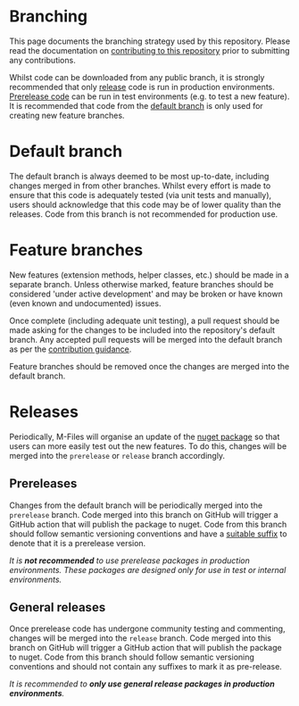 # Branching

This page documents the branching strategy used by this repository.  Please read the documentation on [contributing to this repository](CONTRIBUTING.md) prior to submitting any contributions.

Whilst code can be downloaded from any public branch, it is strongly recommended that only [release](#General-releases) code is run in production environments.  [Prerelease code](#prereleases) can be run in test environments (e.g. to test a new feature).  It is recommended that code from the [default branch](#default-branch) is only used for creating new feature branches.

# Default branch

The default branch is always deemed to be most up-to-date, including changes merged in from other branches.  Whilst every effort is made to ensure that this code is adequately tested (via unit tests and manually), users should acknowledge that this code may be of lower quality than the releases.  Code from this branch is not recommended for production use.

# Feature branches

New features (extension methods, helper classes, etc.) should be made in a separate branch.  Unless otherwise marked, feature branches should be considered 'under active development' and may be broken or have known (even known and undocumented) issues.

Once complete (including adequate unit testing), a pull request should be made asking for the changes to be included into the repository's default branch.  Any accepted pull requests will be merged into the default branch as per the [contribution guidance](CONTRIBUTING.md).

Feature branches should be removed once the changes are merged into the default branch.

# Releases

Periodically, M-Files will organise an update of the [nuget package](https://www.nuget.org/packages/MFilesAPI.Extensions) so that users can more easily test out the new features.  To do this, changes will be merged into the `prerelease` or `release` branch accordingly.

## Prereleases

Changes from the default branch will be periodically merged into the `prerelease` branch.  Code merged into this branch on GitHub will trigger a GitHub action that will publish the package to nuget.  Code from this branch should follow semantic versioning conventions and have a [suitable suffix](https://docs.microsoft.com/en-gb/nuget/concepts/package-versioning#pre-release-versions) to denote that it is a prerelease version.

*It is **not recommended** to use prerelease packages in production environments.  These packages are designed only for use in test or internal environments.*

## General releases

Once prerelease code has undergone community testing and commenting, changes will be merged into the `release` branch.  Code merged into this branch on GitHub will trigger a GitHub action that will publish the package to nuget. Code from this branch should follow semantic versioning conventions and should not contain any suffixes to mark it as pre-release.

*It is recommended to **only use general release packages in production environments**.*
